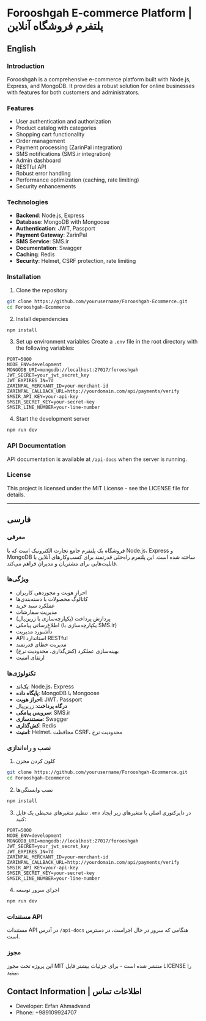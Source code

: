 # Forooshgah E-commerce Platform | پلتفرم فروشگاه آنلاین

## English

### Introduction
Forooshgah is a comprehensive e-commerce platform built with Node.js, Express, and MongoDB. It provides a robust solution for online businesses with features for both customers and administrators.

### Features
- User authentication and authorization
- Product catalog with categories
- Shopping cart functionality
- Order management
- Payment processing (ZarinPal integration)
- SMS notifications (SMS.ir integration)
- Admin dashboard
- RESTful API
- Robust error handling
- Performance optimization (caching, rate limiting)
- Security enhancements

### Technologies
- **Backend**: Node.js, Express
- **Database**: MongoDB with Mongoose
- **Authentication**: JWT, Passport
- **Payment Gateway**: ZarinPal
- **SMS Service**: SMS.ir
- **Documentation**: Swagger
- **Caching**: Redis
- **Security**: Helmet, CSRF protection, rate limiting

### Installation
1. Clone the repository
```bash
git clone https://github.com/yourusername/Forooshgah-Ecommerce.git
cd Forooshgah-Ecommerce
```

2. Install dependencies
```bash
npm install
```

3. Set up environment variables
Create a `.env` file in the root directory with the following variables:
```
PORT=5000
NODE_ENV=development
MONGODB_URI=mongodb://localhost:27017/forooshgah
JWT_SECRET=your_jwt_secret_key
JWT_EXPIRES_IN=7d
ZARINPAL_MERCHANT_ID=your-merchant-id
ZARINPAL_CALLBACK_URL=http://yourdomain.com/api/payments/verify
SMSIR_API_KEY=your-api-key
SMSIR_SECRET_KEY=your-secret-key
SMSIR_LINE_NUMBER=your-line-number
```

4. Start the development server
```bash
npm run dev
```

### API Documentation
API documentation is available at `/api-docs` when the server is running.

### License
This project is licensed under the MIT License - see the LICENSE file for details.

---

## فارسی

### معرفی
فروشگاه یک پلتفرم جامع تجارت الکترونیک است که با Node.js، Express و MongoDB ساخته شده است. این پلتفرم راه‌حلی قدرتمند برای کسب‌وکارهای آنلاین با قابلیت‌هایی برای مشتریان و مدیران فراهم می‌کند.

### ویژگی‌ها
- احراز هویت و مجوزدهی کاربران
- کاتالوگ محصولات با دسته‌بندی‌ها
- عملکرد سبد خرید
- مدیریت سفارشات
- پردازش پرداخت (یکپارچه‌سازی با زرین‌پال)
- اطلاع‌رسانی پیامکی (یکپارچه‌سازی با SMS.ir)
- داشبورد مدیریت
- API استاندارد RESTful
- مدیریت خطای قدرتمند
- بهینه‌سازی عملکرد (کش‌گذاری، محدودیت نرخ)
- ارتقای امنیت

### تکنولوژی‌ها
- **بک‌اند**: Node.js، Express
- **پایگاه داده**: MongoDB با Mongoose
- **احراز هویت**: JWT، Passport
- **درگاه پرداخت**: زرین‌پال
- **سرویس پیامکی**: SMS.ir
- **مستندسازی**: Swagger
- **کش‌گذاری**: Redis
- **امنیت**: Helmet، محافظت CSRF، محدودیت نرخ

### نصب و راه‌اندازی
1. کلون کردن مخزن
```bash
git clone https://github.com/yourusername/Forooshgah-Ecommerce.git
cd Forooshgah-Ecommerce
```

2. نصب وابستگی‌ها
```bash
npm install
```

3. تنظیم متغیرهای محیطی
یک فایل `.env` در دایرکتوری اصلی با متغیرهای زیر ایجاد کنید:
```
PORT=5000
NODE_ENV=development
MONGODB_URI=mongodb://localhost:27017/forooshgah
JWT_SECRET=your_jwt_secret_key
JWT_EXPIRES_IN=7d
ZARINPAL_MERCHANT_ID=your-merchant-id
ZARINPAL_CALLBACK_URL=http://yourdomain.com/api/payments/verify
SMSIR_API_KEY=your-api-key
SMSIR_SECRET_KEY=your-secret-key
SMSIR_LINE_NUMBER=your-line-number
```

4. اجرای سرور توسعه
```bash
npm run dev
```

### مستندات API
مستندات API در آدرس `/api-docs` هنگامی که سرور در حال اجراست، در دسترس است.

### مجوز
این پروژه تحت مجوز MIT منتشر شده است - برای جزئیات بیشتر فایل LICENSE را ببینید.

## Contact Information | اطلاعات تماس
- Developer: Erfan Ahmadvand
- Phone: +989109924707